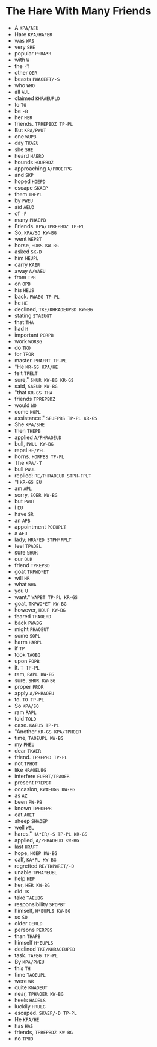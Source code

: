 # The Hare With Many Friends

* A `KPA/AEU`
* Hare `KPA/HA*ER`
* was `WAS`
* very `SRE`
* popular `PHRA*R`
* with `W`
* the `-T`
* other `OER`
* beasts `PWAOEFT/-S`
* who `WHO`
* all `AUL`
* claimed `KHRAEUPLD`
* to `TO`
* be `-B`
* her `HER`
* friends. `TPREPBDZ TP-PL`
* But `KPA/PWUT`
* one `WUPB`
* day `TKAEU`
* she `SHE`
* heard `HAERD`
* hounds `HOUPBDZ`
* approaching `A/PROEFPG`
* and `SKP`
* hoped `HOEPD`
* escape `SKAEP`
* them `THEPL`
* by `PWEU`
* aid `AEUD`
* of `-F`
* many `PHAEPB`
* Friends. `KPA/TPREPBDZ TP-PL`
* So, `KPA/SO KW-BG`
* went `WEPBT`
* horse, `HORS KW-BG`
* asked `SK-D`
* him `HEUPL`
* carry `KAER`
* away `A/WAEU`
* from `TPR`
* on `OPB`
* his `HEUS`
* back. `PWABG TP-PL`
* he `HE`
* declined, `TKE/KHRAOEUPBD KW-BG`
* stating `STAEUGT`
* that `THA`
* had `H`
* important `PORPB`
* work `WORBG`
* do `TKO`
* for `TPOR`
* master. `PHAFRT TP-PL`
* "He `KR-GS KPA/HE`
* felt `TPELT`
* sure," `SHUR KW-BG KR-GS`
* said, `SAEUD KW-BG`
* "that `KR-GS THA`
* friends `TPREPBDZ`
* would `WO`
* come `KOPL`
* assistance." `SEUFPBS TP-PL KR-GS`
* She `KPA/SHE`
* then `THEPB`
* applied `A/PHRAOEUD`
* bull, `PWUL KW-BG`
* repel `RE/PEL`
* horns. `HORPBS TP-PL`
* The `KPA/-T`
* bull `PWUL`
* replied: `RE/PHRAOEUD STPH-FPLT`
* "I `KR-GS EU`
* am `APL`
* sorry, `SOER KW-BG`
* but `PWUT`
* I `EU`
* have `SR`
* an `APB`
* appointment `POEUPLT`
* a `AEU`
* lady; `HRA*ED STPH*FPLT`
* feel `TPAOEL`
* sure `SHUR`
* our `OUR`
* friend `TPREPBD`
* goat `TKPWO*ET`
* will `HR`
* what `WHA`
* you `U`
* want." `WAPBT TP-PL KR-GS`
* goat, `TKPWO*ET KW-BG`
* however, `HOUF KW-BG`
* feared `TPAOERD`
* back `PWABG`
* might `PHAOEUT`
* some `SOPL`
* harm `HARPL`
* if `TP`
* took `TAOBG`
* upon `POPB`
* it. `T TP-PL`
* ram, `RAPL KW-BG`
* sure, `SHUR KW-BG`
* proper `PROR`
* apply `A/PHRAOEU`
* to. `TO TP-PL`
* So `KPA/SO`
* ram `RAPL`
* told `TOLD`
* case. `KAEUS TP-PL`
* "Another `KR-GS KPA/TPHOER`
* time, `TAOEUPL KW-BG`
* my `PHEU`
* dear `TKAER`
* friend. `TPREPBD TP-PL`
* not `TPHOT`
* like `HRAOEUBG`
* interfere `EUPBT/TPAOER`
* present `PREPBT`
* occasion, `KWAEUGS KW-BG`
* as `AZ`
* been `PW-PB`
* known `TPHOEPB`
* eat `AOET`
* sheep `SHAOEP`
* well `WEL`
* hares." `HA*ER/-S TP-PL KR-GS`
* applied, `A/PHRAOEUD KW-BG`
* last `HRAFT`
* hope, `HOEP KW-BG`
* calf, `KA*FL KW-BG`
* regretted `RE/TKPWRET/-D`
* unable `TPHA*EUBL`
* help `HEP`
* her, `HER KW-BG`
* did `TK`
* take `TAEUBG`
* responsibility `SPOPBT`
* himself, `H*EUPLS KW-BG`
* so `SO`
* older `OERLD`
* persons `PERPBS`
* than `THAPB`
* himself `H*EUPLS`
* declined `TKE/KHRAOEUPBD`
* task. `TAFBG TP-PL`
* By `KPA/PWEU`
* this `TH`
* time `TAOEUPL`
* were `WR`
* quite `KWAOEUT`
* near, `TPHAOER KW-BG`
* heels `HAOELS`
* luckily `HRULG`
* escaped. `SKAEP/-D TP-PL`
* He `KPA/HE`
* has `HAS`
* friends, `TPREPBDZ KW-BG`
* no `TPHO`
